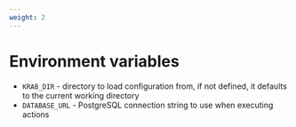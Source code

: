 ```yaml
---
weight: 2
---
```


# Environment variables

- `KRAB_DIR` - directory to load configuration from, if not defined, it defaults to the current working directory
- `DATABASE_URL` - PostgreSQL connection string to use when executing actions
